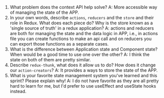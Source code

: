 1. What problem does the context API help solve?
A: More accessible way of managing the state of the APP.
1. In your own words, describe `actions`, `reducers` and the `store` and their role in Redux. What does each piece do? Why is the store known as a 'single source of truth' in a redux application?
A: actions and reducers are both for managing the state and the data logic in APP, i.e., in actions file you can create functions to make an api call and on reducers you can export those functions as a separate cases.
1. What is the difference between Application state and Component state? When would be a good time to use one over the other?
A: I think the state on both of them are pretty similar.
1. Describe `redux-thunk`, what does it allow us to do? How does it change our `action-creators`?
A: It provides a ways to store the state of the APP.
1. What is your favorite state management system you've learned and this sprint? Please explain why!
A: I do not have favorite as they are all pretty hard to learn for me, but I'd prefer to use useEffect and useState hooks instead.
